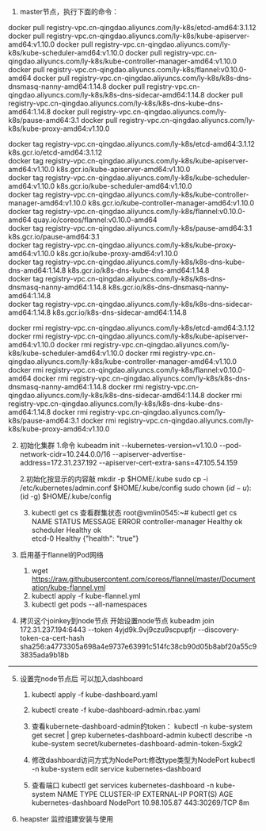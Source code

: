 1. master节点，执行下面的命令：

docker pull registry-vpc.cn-qingdao.aliyuncs.com/ly-k8s/etcd-amd64:3.1.12
docker pull registry-vpc.cn-qingdao.aliyuncs.com/ly-k8s/kube-apiserver-amd64:v1.10.0
docker pull registry-vpc.cn-qingdao.aliyuncs.com/ly-k8s/kube-scheduler-amd64:v1.10.0
docker pull registry-vpc.cn-qingdao.aliyuncs.com/ly-k8s/kube-controller-manager-amd64:v1.10.0
docker pull registry-vpc.cn-qingdao.aliyuncs.com/ly-k8s/flannel:v0.10.0-amd64
docker pull registry-vpc.cn-qingdao.aliyuncs.com/ly-k8s/k8s-dns-dnsmasq-nanny-amd64:1.14.8
docker pull registry-vpc.cn-qingdao.aliyuncs.com/ly-k8s/k8s-dns-sidecar-amd64:1.14.8
docker pull registry-vpc.cn-qingdao.aliyuncs.com/ly-k8s/k8s-dns-kube-dns-amd64:1.14.8
docker pull registry-vpc.cn-qingdao.aliyuncs.com/ly-k8s/pause-amd64:3.1
docker pull registry-vpc.cn-qingdao.aliyuncs.com/ly-k8s/kube-proxy-amd64:v1.10.0
    
docker tag registry-vpc.cn-qingdao.aliyuncs.com/ly-k8s/etcd-amd64:3.1.12 k8s.gcr.io/etcd-amd64:3.1.12  
docker tag registry-vpc.cn-qingdao.aliyuncs.com/ly-k8s/kube-apiserver-amd64:v1.10.0 k8s.gcr.io/kube-apiserver-amd64:v1.10.0  
docker tag registry-vpc.cn-qingdao.aliyuncs.com/ly-k8s/kube-scheduler-amd64:v1.10.0 k8s.gcr.io/kube-scheduler-amd64:v1.10.0  
docker tag registry-vpc.cn-qingdao.aliyuncs.com/ly-k8s/kube-controller-manager-amd64:v1.10.0 k8s.gcr.io/kube-controller-manager-amd64:v1.10.0  
docker tag registry-vpc.cn-qingdao.aliyuncs.com/ly-k8s/flannel:v0.10.0-amd64 quay.io/coreos/flannel:v0.10.0-amd64  
docker tag registry-vpc.cn-qingdao.aliyuncs.com/ly-k8s/pause-amd64:3.1 k8s.gcr.io/pause-amd64:3.1  
docker tag registry-vpc.cn-qingdao.aliyuncs.com/ly-k8s/kube-proxy-amd64:v1.10.0 k8s.gcr.io/kube-proxy-amd64:v1.10.0  
docker tag registry-vpc.cn-qingdao.aliyuncs.com/ly-k8s/k8s-dns-kube-dns-amd64:1.14.8 k8s.gcr.io/k8s-dns-kube-dns-amd64:1.14.8  
docker tag registry-vpc.cn-qingdao.aliyuncs.com/ly-k8s/k8s-dns-dnsmasq-nanny-amd64:1.14.8 k8s.gcr.io/k8s-dns-dnsmasq-nanny-amd64:1.14.8  
docker tag registry-vpc.cn-qingdao.aliyuncs.com/ly-k8s/k8s-dns-sidecar-amd64:1.14.8 k8s.gcr.io/k8s-dns-sidecar-amd64:1.14.8 

docker rmi registry-vpc.cn-qingdao.aliyuncs.com/ly-k8s/etcd-amd64:3.1.12
docker rmi registry-vpc.cn-qingdao.aliyuncs.com/ly-k8s/kube-apiserver-amd64:v1.10.0
docker rmi registry-vpc.cn-qingdao.aliyuncs.com/ly-k8s/kube-scheduler-amd64:v1.10.0
docker rmi registry-vpc.cn-qingdao.aliyuncs.com/ly-k8s/kube-controller-manager-amd64:v1.10.0
docker rmi registry-vpc.cn-qingdao.aliyuncs.com/ly-k8s/flannel:v0.10.0-amd64
docker rmi registry-vpc.cn-qingdao.aliyuncs.com/ly-k8s/k8s-dns-dnsmasq-nanny-amd64:1.14.8
docker rmi registry-vpc.cn-qingdao.aliyuncs.com/ly-k8s/k8s-dns-sidecar-amd64:1.14.8
docker rmi registry-vpc.cn-qingdao.aliyuncs.com/ly-k8s/k8s-dns-kube-dns-amd64:1.14.8
docker rmi registry-vpc.cn-qingdao.aliyuncs.com/ly-k8s/pause-amd64:3.1
docker rmi registry-vpc.cn-qingdao.aliyuncs.com/ly-k8s/kube-proxy-amd64:v1.10.0


2. 初始化集群
    1.命令
        kubeadm init --kubernetes-version=v1.10.0 --pod-network-cidr=10.244.0.0/16 --apiserver-advertise-address=172.31.237.192 --apiserver-cert-extra-sans=47.105.54.159

    2.初始化按显示的内容敲
        mkdir -p $HOME/.kube
        sudo cp -i /etc/kubernetes/admin.conf $HOME/.kube/config
        sudo chown $(id -u):$(id -g) $HOME/.kube/config

    3. kubectl get cs 查看群集状态
        root@vmlin0545:~# kubectl get cs
        NAME                 STATUS    MESSAGE              ERROR
        controller-manager   Healthy   ok                   
        scheduler            Healthy   ok                   
        etcd-0               Healthy   {"health": "true"}   

3. 启用基于flannel的Pod网络
    1. wget https://raw.githubusercontent.com/coreos/flannel/master/Documentation/kube-flannel.yml
    2. kubectl apply -f  kube-flannel.yml
    3. kubectl get pods --all-namespaces
    
4. 拷贝这个joinkey到node节点 开始设置node节点
kubeadm join 172.31.237.194:6443 --token 4yjd9k.9vj9czu9scpupfjr --discovery-token-ca-cert-hash sha256:a4773305a698a4e9737e63991c514fc38cb90d05b8abf20a55c93835ada9b18b

--------------------------------------------------------------------------------------------------------------------------------------------------------------------------
5. 设置完node节点后 可以加入dashboard
    1. kubectl apply -f kube-dashboard.yaml
    2. kubectl create -f kube-dashboard-admin.rbac.yaml
    3. 查看kubernete-dashboard-admin的token：
        kubectl -n kube-system get secret | grep kubernetes-dashboard-admin
        kubectl describe -n kube-system secret/kubernetes-dashboard-admin-token-5xgk2
          
    4. 修改dashboard访问方式为NodePort:修改type类型为NodePort
        kubectl -n kube-system edit service kubernetes-dashboard 
            
    5. 查看端口
        kubectl get services kubernetes-dashboard -n kube-system
        NAME                   TYPE       CLUSTER-IP     EXTERNAL-IP   PORT(S)         AGE
        kubernetes-dashboard   NodePort   10.98.105.87   <none>        443:30269/TCP   8m
6. heapster 监控组建安装与使用
    